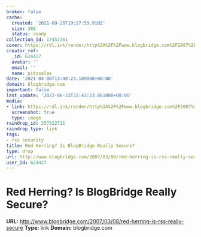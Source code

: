 ```yaml
---
broken: false
cache:
  created: '2021-09-20T19:27:53.910Z'
  size: 388
  status: ready
collection_id: 17452361
cover: https://rdl.ink/render/http%3A%2F%2Fwww.blogbridge.com%2F2007%2F03%2F08%2Fred-herring-is-rss-really-secure
creator_ref:
  _id: 624427
  avatar: ''
  email: ''
  name: pitosalas
date: '2021-04-06T13:40:23.189000+00:00'
domain: blogbridge.com
important: false
last_update: '2022-06-23T22:43:23.861000+00:00'
media:
- link: https://rdl.ink/render/http%3A%2F%2Fwww.blogbridge.com%2F2007%2F03%2F08%2Fred-herring-is-rss-really-secure
  screenshot: true
  type: image
raindrop_id: 257322711
raindrop_type: link
tags:
- rss security
title: Red Herring? Is BlogBridge Really Secure?
type: drop
url: http://www.blogbridge.com/2007/03/08/red-herring-is-rss-really-secure
user_id: 624427
---
```


# Red Herring? Is BlogBridge Really Secure?

**URL:** http://www.blogbridge.com/2007/03/08/red-herring-is-rss-really-secure
**Type:** link
**Domain:** blogbridge.com
